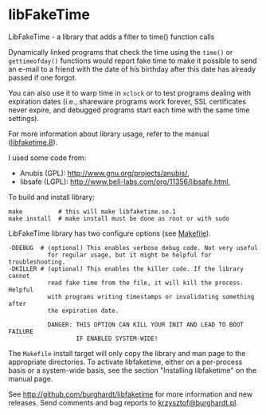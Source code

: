 # libFakeTime
LibFakeTime - a library that adds a filter to time() function calls

Dynamically linked programs that check the time using the `time()`
or `gettimeofday()` functions would report fake time to make it possible
to send an e-mail to a friend with the date of his birthday after this
date has already passed if one forgot.

You can also use it to warp time in `xclock` or to test programs dealing
with expiration dates (i.e., shareware programs work forever,
SSL certificates never expire, and debugged programs start each time
with the same time settings).

For more information about library usage, refer to the manual
([libfaketime.8](libfaketime.8)).

I used some code from:
 - Anubis (GPL): http://www.gnu.org/projects/anubis/,
 - libsafe (LGPL): http://www.bell-labs.com/org/11356/libsafe.html,

To build and install library:

    make          # this will make libfaketime.so.1
    make install  # make install must be done as root or with sudo

LibFakeTime library has two configure options (see [Makefile](Makefile)).

    -DDEBUG  # (optional) This enables verbose debug code. Not very useful
               for regular usage, but it might be helpful for troubleshooting.
    -DKILLER # (optional) This enables the killer code. If the library cannot
               read fake time from the file, it will kill the process. Helpful
               with programs writing timestamps or invalidating something after
               the expiration date.

               DANGER: THIS OPTION CAN KILL YOUR INIT AND LEAD TO BOOT FAILURE
                       IF ENABLED SYSTEM-WIDE!

The `Makefile` install target will only copy the library and man page to the
appropriate directories. To activate libfaketime, either on a per-process
basis or a system-wide basis, see the section "Installing libfaketime"
on the manual page.

See http://github.com/burghardt/libfaketime for more information and new
releases. Send comments and bug reports to <krzysztof@burghardt.pl>.
